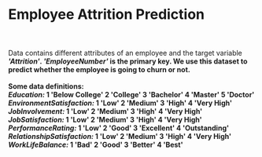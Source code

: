 # Employee Attrition Prediction

<br><br>
Data contains different attributes of an employee and the target variable <b><i>'Attrition'</i><b>. <b><i>'EmployeeNumber'</i></b> is the primary key. We use this dataset to predict whether the employee is going to churn or not.
<br><br>
<b>Some data definitions:</b> 
<br><b><i>Education:</b></i> 1 'Below College' 2 'College' 3 'Bachelor' 4 'Master' 5 'Doctor'
<br><b><i>
EnvironmentSatisfaction:</b></i> 1 'Low' 2 'Medium' 3 'High' 4 'Very High'
<br><b><i>
JobInvolvement:</b></i> 1 'Low' 2 'Medium' 3 'High' 4 'Very High'
<br><b><i>
JobSatisfaction:</b></i> 1 'Low' 2 'Medium' 3 'High' 4 'Very High'
<br><b><i>
PerformanceRating:</b></i> 1 'Low' 2 'Good' 3 'Excellent' 4 'Outstanding'
<br><b><i>
RelationshipSatisfaction:</b></i> 1 'Low' 2 'Medium' 3 'High' 4 'Very High'
<br><b><i>
WorkLifeBalance:</b></i> 1 'Bad' 2 'Good' 3 'Better' 4 'Best'
<br><br>
